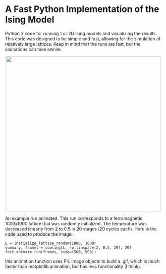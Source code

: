 # A Fast Python Implementation of the Ising Model

Python 3 code for running 1 or 2D Ising models and visualizing the results. 
This code was designed to be simple and fast, allowing for the simulation of relatively large lattices.
Keep in mind that the runs are fast, but the animations can take awhile.

<p align="center">
<img src="./run_cooling.gif" width="500" height="500"/>
</p>

An example run animated. This run corresponds to a ferromagnetic 1000x1000 lattice that was randomly initialized.
The temperature was decreased linearly from 2 to 0.5 in 20 stages (20 cycles each).
Here is the code used to produce the image:

```
L = initialize_lattice_random(1000, 1000)
summary, frames = cooling(L, np.linspace(2, 0.5, 20), 20)
fast_animate_run(frames, size=(500, 500))
```

this animation function uses PIL Image objects to build a .gif, which is much faster than
matplotlib animation, but has less functionality (I think).
